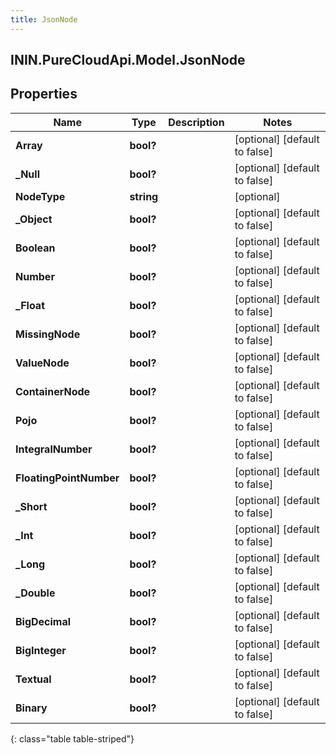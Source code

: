 ```yaml
---
title: JsonNode
---
```

## ININ.PureCloudApi.Model.JsonNode

## Properties

|Name | Type | Description | Notes|
|------------ | ------------- | ------------- | -------------|
| **Array** | **bool?** |  | [optional] [default to false]|
| **_Null** | **bool?** |  | [optional] [default to false]|
| **NodeType** | **string** |  | [optional] |
| **_Object** | **bool?** |  | [optional] [default to false]|
| **Boolean** | **bool?** |  | [optional] [default to false]|
| **Number** | **bool?** |  | [optional] [default to false]|
| **_Float** | **bool?** |  | [optional] [default to false]|
| **MissingNode** | **bool?** |  | [optional] [default to false]|
| **ValueNode** | **bool?** |  | [optional] [default to false]|
| **ContainerNode** | **bool?** |  | [optional] [default to false]|
| **Pojo** | **bool?** |  | [optional] [default to false]|
| **IntegralNumber** | **bool?** |  | [optional] [default to false]|
| **FloatingPointNumber** | **bool?** |  | [optional] [default to false]|
| **_Short** | **bool?** |  | [optional] [default to false]|
| **_Int** | **bool?** |  | [optional] [default to false]|
| **_Long** | **bool?** |  | [optional] [default to false]|
| **_Double** | **bool?** |  | [optional] [default to false]|
| **BigDecimal** | **bool?** |  | [optional] [default to false]|
| **BigInteger** | **bool?** |  | [optional] [default to false]|
| **Textual** | **bool?** |  | [optional] [default to false]|
| **Binary** | **bool?** |  | [optional] [default to false]|
{: class="table table-striped"}


